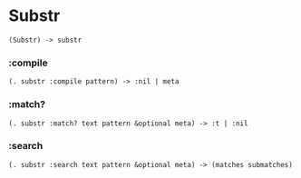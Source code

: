 # Substr

```code
(Substr) -> substr
```

### :compile

```code
(. substr :compile pattern) -> :nil | meta
```

### :match?

```code
(. substr :match? text pattern &optional meta) -> :t | :nil
```

### :search

```code
(. substr :search text pattern &optional meta) -> (matches submatches)
```

